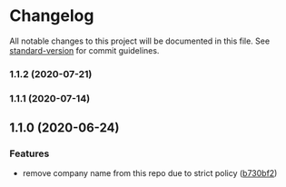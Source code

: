 # Changelog

All notable changes to this project will be documented in this file. See [standard-version](https://github.com/conventional-changelog/standard-version) for commit guidelines.

### 1.1.2 (2020-07-21)

### 1.1.1 (2020-07-14)

## 1.1.0 (2020-06-24)


### Features

* remove company name from this repo due to strict policy ([b730bf2](https://github.com/towry/qxjs-cli/commit/b730bf2))
